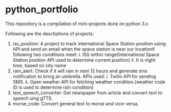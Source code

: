 # python_portfolio
This repository is a compilation of mini-projects done on python 3.x

Following are the desctiptions of projects:
1. iss_position: A project to track International Space Station position using API and send an email when the space station is near our lcoationif following two conditions meet:
        i. ISS within range(International Space Station position API used to determine current position)
        ii. It is night time, based on city name
2. rain_alert: Check if it will rain in next 12 hours and generate sms notification to bring an umbrella. APIs used:
        i. Twilio API for sending SMS.
        ii. Open weather API for fetching weather condition.(weather code ID is used to determine rain condition)
3. text_speech_converter: Get newspaper from article and convert text to speech uing gTTS.
4. morse_code: Convert general text to morse and vice-versa.